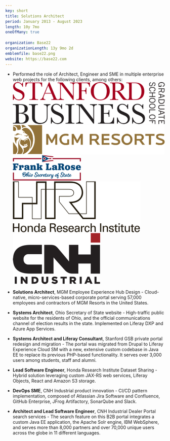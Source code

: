 ```yaml
---
key: short
title: Solutions Architect
period: January 2013 - August 2023
length: 10y 7mo
oneOfMany: true

organization: Base22
organizationLength: 13y 9mo 2d
emblemfile: base22.png
website: https://base22.com
---
```

* Performed the role of Architect, Engineer and SME in multiple enterprise web projects for the following clients, among others:  
![Stanford Graduate School of Business](assets/160/stanfordgsb.png#small-emblem "Stanford Graduate School of Business")
![MGM Resorts](assets/160/mgmresorts.png#small-emblem "MGM Resorts")
![Ohio Secretary of State](assets/160/ohsos.png#small-emblem "Ohio Secretary of State")
![Honda Research Institute](assets/160/hri.png#small-emblem "Honda Research Institute")
![CNH Industrial](assets/160/cnhi.png#small-emblem "CNH Industrial")

* __Solutions Architect__, MGM Employee Experience Hub Design - Cloud-native, micro-services-based corporate portal serving 57,000 employees and contractors of MGM Resorts in the United States.

* __Systems Architect__, Ohio Secretary of State website - High-traffic public website for the residents of Ohio, and the official communications channel of election results in the state. Implemented on Liferay DXP and Azure App Services.

* __Systems Architect and Liferay Consultant__, Stanford GSB private portal redesign and migration - The portal was migrated from Drupal to Liferay Experience Cloud SM with a new, extensive custom codebase in Java EE to replace its previous PHP-based functionality. It serves over 3,000 users among students, staff and alumni.

* __Lead Software Engineer__, Honda Research Institute Dataset Sharing - Hybrid solution leveraging custom JAX-RS web services, Liferay Objects, React and Amazon S3 storage.

* __DevOps SME__, CNH Industrial product innovation - CI/CD pattern implementation, composed of Atlassian Jira Software and Confluence, GitHub Enterprise, JFrog Artifactory, SonarQube and Slack.

* __Architect and Lead Software Engineer__, CNH Industrial Dealer Portal search services - The search feature on this B2B portal integrates a custom Java EE application, the Apache Solr engine, IBM WebSphere, and serves more than 8,000 partners and over 70,000 unique users across the globe in 11 different languages.